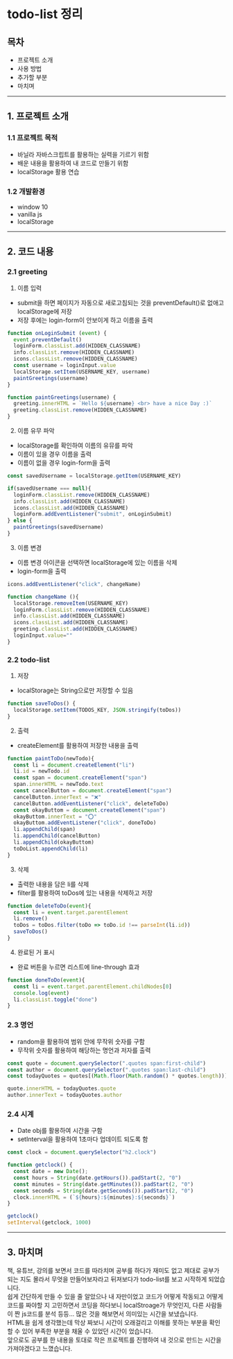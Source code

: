 # todo-list 정리
## 목차
+ 프로젝트 소개
+ 사용 방법
+ 추가할 부분
+ 마치며
---
## 1. 프로젝트 소개
### 1.1 프로젝트 목적
+ 바닐라 자바스크립트를 활용하는 실력을 기르기 위함
+ 배운 내용을 활용하여 내 코드로 만들기 위함
+ localStorage 활용 연습

### 1.2 개발환경
+ window 10
+ vanilla js
+ localStorage
---
## 2. 코드 내용
### 2.1 greeting
1. 이름 입력  
+ submit을 하면 페이지가 자동으로 새로고침되는 것을 preventDefault()로 없애고 localStorage에 저장
+ 저장 후에는 login-form이 안보이게 하고 이름을 출력
``` js
function onLoginSubmit (event) {
  event.preventDefault()
  loginForm.classList.add(HIDDEN_CLASSNAME)
  info.classList.remove(HIDDEN_CLASSNAME)
  icons.classList.remove(HIDDEN_CLASSNAME)
  const username = loginInput.value
  localStorage.setItem(USERNAME_KEY, username)
  paintGreetings(username)
}

function paintGreetings(username) {
  greeting.innerHTML = `Hello ${username} <br> have a nice Day :)`
  greeting.classList.remove(HIDDEN_CLASSNAME)
}
```
2. 이름 유무 파악   
+ localStorage를 확인하여 이름의 유뮤를 파악
+ 이름이 있을 경우 이름을 출력
+ 이름이 없을 경우 login-form을 출력
``` js
const savedUsername = localStorage.getItem(USERNAME_KEY)

if(savedUsername === null){
  loginForm.classList.remove(HIDDEN_CLASSNAME)
  info.classList.add(HIDDEN_CLASSNAME)
  icons.classList.add(HIDDEN_CLASSNAME)
  loginForm.addEventListener("submit", onLoginSubmit)
} else {
  paintGreetings(savedUsername)
}
```
3. 이름 변경
+ 이름 변경 아이콘을 선택하면 localStorage에 있는 이름을 삭제
+ login-form을 출력
```js
icons.addEventListener("click", changeName) 

function changeName (){
  localStorage.removeItem(USERNAME_KEY)
  loginForm.classList.remove(HIDDEN_CLASSNAME)
  info.classList.add(HIDDEN_CLASSNAME)
  icons.classList.add(HIDDEN_CLASSNAME)
  greeting.classList.add(HIDDEN_CLASSNAME)
  loginInput.value=""
}
```
### 2.2 todo-list
1. 저장
+ localStorage는 String으로만 저장할 수 있음
``` js
function saveToDos() {
  localStorage.setItem(TODOS_KEY, JSON.stringify(toDos))
}
```
2. 출력
+ createElement를 활용하여 저장한 내용을 출력
``` js
function paintToDo(newTodo){
  const li = document.createElement("li")
  li.id = newTodo.id
  const span = document.createElement("span")
  span.innerHTML = newTodo.text
  const cancelButton = document.createElement("span")
  cancelButton.innerText = "❌"
  cancelButton.addEventListener("click", deleteToDo)
  const okayButtom = document.createElement("span")
  okayButtom.innerText = "⭕"
  okayButtom.addEventListener("click", doneToDo)
  li.appendChild(span)
  li.appendChild(cancelButton)
  li.appendChild(okayButtom)
  toDoList.appendChild(li)
}
```
3. 삭제
+ 출력한 내용을 담은 li를 삭제
+ filter를 활용하여 toDos에 있는 내용을 삭제하고 저장
``` js
function deleteToDo(event){
  const li = event.target.parentElement
  li.remove()
  toDos = toDos.filter(toDo => toDo.id !== parseInt(li.id))
  saveToDos()
}
```
4. 완료된 거 표시
+ 완료 버튼을 누르면 리스트에 line-through 효과
``` js
function doneToDo(event){
  const li = event.target.parentElement.childNodes[0]
  console.log(event)
  li.classList.toggle("done")
}
```
### 2.3 명언
+ random을 활용하여 범위 안에 무작위 숫자를 구함
+ 무작위 숫자를 활용하여 해당하는 명언과 저자를 출력
```js
const quote = document.querySelector(".quotes span:first-child")
const author = document.querySelector(".quotes span:last-child")
const todayQuotes = quotes[(Math.floor(Math.random() * quotes.length))]

quote.innerHTML = todayQuotes.quote
author.innerText = todayQuotes.author
```
### 2.4 시계
+ Date obj를 활용하여 시간을 구함
+ setInterval을 활용하여 1초마다 업데이트 되도록 함
```js
const clock = document.querySelector("h2.clock")

function getclock() {
  const date = new Date();
  const hours = String(date.getHours()).padStart(2, "0")
  const minutes = String(date.getMinutes()).padStart(2, "0")
  const seconds = String(date.getSeconds()).padStart(2, "0")
  clock.innerHTML = (`${hours}:${minutes}:${seconds}`)
}

getclock()
setInterval(getclock, 1000)
```
---
## 3. 마치며
책, 유튜브, 강의를 보면서 코드를 따라치며 공부를 하다가 재미도 없고 제대로 공부가 되는 지도 몰라서 무엇을 만들어보자라고 뒤져보다가 todo-list를 보고 시작하게 되었습니다.   
쉽게 간단하게 만들 수 있을 줄 알았으나 내 자만이었고 코드가 어떻게 작동되고 어떻게 코드를 짜야할 지 고민하면서 코딩을 하다보니 localStroage가 무엇인지, 다른 사람들이 짠 js코드를 분석 등등... 많은 것을 해보면서 의미있는 시간을 보냈습니다.    
HTML을 쉽게 생각했는데 막상 짜보니 시간이 오래걸리고 이해를 못하는 부분을 확인할 수 있어 부족한 부분을 채울 수 있었던 시간이 었습니다.    
앞으로도 공부를 한 내용을 토대로 작은 프로젝트를 진행하여 내 것으로 만드는 시간을 가져야겠다고 느꼈습니다.